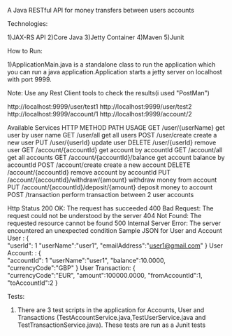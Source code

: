 A Java RESTful API for money transfers between users accounts

Technologies:

1)JAX-RS API
2)Core Java
3)Jetty Container
4)Maven
5)Junit


How to Run:

1)ApplicationMain.java is a standalone class to run the application which you can run a java application.Application starts a jetty server on localhost with port 9999.

Note: Use any Rest Client tools to check the results(i used "PostMan")


http://localhost:9999/user/test1
http://localhost:9999/user/test2
http://localhost:9999/account/1
http://localhost:9999/account/2

Available Services
HTTP METHOD	PATH	USAGE
GET	/user/{userName}	get user by user name
GET	/user/all	get all users
POST	/user/create	create a new user
PUT	/user/{userId}	update user
DELETE	/user/{userId}	remove user
GET	/account/{accountId}	get account by accountId
GET	/account/all	get all accounts
GET	/account/{accountId}/balance	get account balance by accountId
POST	/account/create	create a new account
DELETE	/account/{accountId}	remove account by accountId
PUT	/account/{accountId}/withdraw/{amount}	withdraw money from account
PUT	/account/{accountId}/deposit/{amount}	deposit money to account
POST	/transaction	perform transaction between 2 user accounts


Http Status
200 OK: The request has succeeded
400 Bad Request: The request could not be understood by the server
404 Not Found: The requested resource cannot be found
500 Internal Server Error: The server encountered an unexpected condition
Sample JSON for User and Account
User :
{  
  "userId": 1
  "userName":"user1",
  "emailAddress":"user1@gmail.com"
} 
User Account: :
{  
   "accountId": 1
   "userName":"user1",
   "balance":10.0000,
   "currencyCode":"GBP"
} 
User Transaction:
{  
   "currencyCode":"EUR",
   "amount":100000.0000,
   "fromAccountId":1,
   "toAccountId":2
}


Tests:

1) There are 3 test scripts in the application for Accounts, User and Transactions (TestAccountService.java,TestUserService.java and TestTransactionService.java). These tests are run as a Junit tests





 

 


